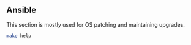 ## Ansible

This section is mostly used for OS patching and maintaining upgrades.

```bash
make help
```

